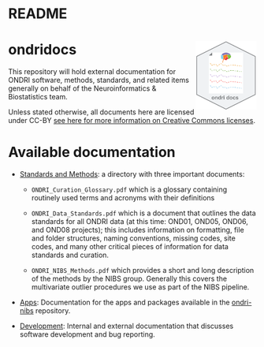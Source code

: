 README
================

# ondridocs <img src='etc/logo.png' align="right" height="139" />

This repository will hold external documentation for ONDRI software,
methods, standards, and related items generally on behalf of the
Neuroinformatics & Biostatistics team.

Unless stated otherwise, all documents here are licensed under CC-BY
[see here for more information on Creative Commons
licenses](https://creativecommons.org/licenses/by/4.0/?).

# Available documentation

-   [Standards and Methods](./Standards_Methods): a directory with three
    important documents:

    -   `ONDRI_Curation_Glossary.pdf` which is a glossary containing
        routinely used terms and acronyms with their definitions

    -   `ONDRI_Data_Standards.pdf` which is a document that outlines the
        data standards for all ONDRI data (at this time: OND01, OND05,
        OND06, and OND08 projects); this includes information on
        formatting, file and folder structures, naming conventions,
        missing codes, site codes, and many other critical pieces of
        information for data standards and curation.

    -   `ONDRI_NIBS_Methods.pdf` which provides a short and long
        description of the methods by the NIBS group. Generally this
        covers the multivariate outlier procedures we use as part of the
        NIBS pipeline.

-   [Apps](./Apps): Documentation for the apps and packages available in
    the [ondri-nibs](https://github.com/ondri-nibs) repository.

-   [Development](./Development): Internal and external documentation
    that discusses software development and bug reporting.
